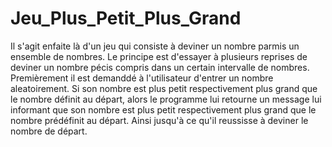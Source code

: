 # Jeu_Plus_Petit_Plus_Grand
Il s'agit enfaite là d'un jeu qui consiste à deviner un nombre parmis un ensemble de nombres.
Le principe est d'essayer à plusieurs reprises de deviner un nombre  pécis compris dans un certain intervalle de nombres.
Premièrement il est demanddé à l'utilisateur d'entrer un nombre aleatoirement. Si son nombre est plus petit respectivement 
plus grand que le nombre définit au départ, alors le programme lui retourne un message lui informant que son nombre est
plus petit respectivement plus grand que le nombre prédéfinit au départ. Ainsi jusqu'à ce qu'il reussisse à deviner le nombre de départ.
